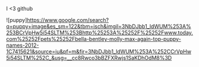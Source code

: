 I <3 github

![puppy]https://www.google.com/search?q=puppy+image&es_sm=122&tbm=isch&imgil=3NbDJbb1_ldWUM%253A%253BCrVpHw5i54SLTM%253Bhttp%25253A%25252F%25252Fwww.today.com%25252Fpets%25252Fbella-bentley-molly-max-again-top-puppy-names-2012-1C7415621&source=iu&pf=m&fir=3NbDJbb1_ldWUM%253A%252CCrVpHw5i54SLTM%252C_&usg=__cc8Rwco3bBZFXRwjs1SaKDhOdM8%3D